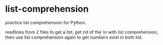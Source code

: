 # list-comprehension

practice list comprehension for Python.

readlines from 2 files to get a list, 
get rid of the \n with list comprehension,
then use list comprehension again to get numbers exist in both list.

